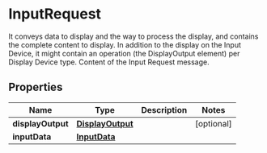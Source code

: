 

# InputRequest

It conveys data to display and the way to process the display, and contains the complete content to display. In addition to the display on the Input Device, it might contain an operation (the DisplayOutput element) per Display Device type. Content of the Input Request message.

## Properties

| Name | Type | Description | Notes |
|------------ | ------------- | ------------- | -------------|
|**displayOutput** | [**DisplayOutput**](DisplayOutput.md) |  |  [optional] |
|**inputData** | [**InputData**](InputData.md) |  |  |




